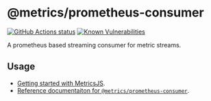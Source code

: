 # @metrics/prometheus-consumer

[![GitHub Actions status](https://github.com/metrics-js/prometheus-consumer/workflows/Run%20Lint%20and%20Tests/badge.svg)](https://github.com/metrics-js/prometheus-consumer/actions?query=workflow%3A%22Run+Lint+and+Tests%22)
[![Known Vulnerabilities](https://snyk.io/test/github/metrics-js/prometheus-consumer/badge.svg?targetFile=package.json)](https://snyk.io/test/github/metrics-js/prometheus-consumer?targetFile=package.json)

A prometheus based streaming consumer for metric streams.

## Usage

-   [Getting started with MetricsJS](https://metrics-js.github.io/introduction/getting-started/).
-   [Reference documentaiton for `@metrics/prometheus-consumer`](https://metrics-js.github.io/reference/prometheus-consumer/).
